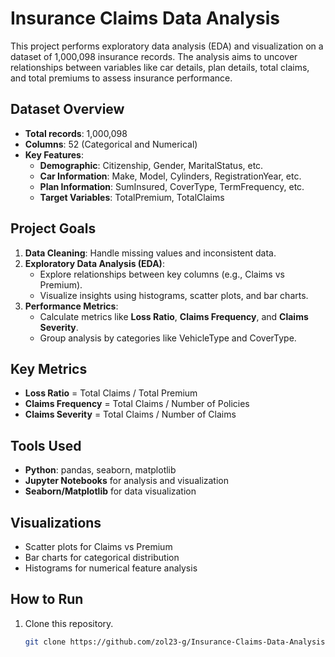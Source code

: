 # Insurance Claims Data Analysis

This project performs exploratory data analysis (EDA) and visualization on a dataset of 1,000,098 insurance records. The analysis aims to uncover relationships between variables like car details, plan details, total claims, and total premiums to assess insurance performance.

## Dataset Overview
- **Total records**: 1,000,098
- **Columns**: 52 (Categorical and Numerical)
- **Key Features**:
  - **Demographic**: Citizenship, Gender, MaritalStatus, etc.
  - **Car Information**: Make, Model, Cylinders, RegistrationYear, etc.
  - **Plan Information**: SumInsured, CoverType, TermFrequency, etc.
  - **Target Variables**: TotalPremium, TotalClaims

## Project Goals
1. **Data Cleaning**: Handle missing values and inconsistent data.
2. **Exploratory Data Analysis (EDA)**: 
   - Explore relationships between key columns (e.g., Claims vs Premium).
   - Visualize insights using histograms, scatter plots, and bar charts.
3. **Performance Metrics**:
   - Calculate metrics like **Loss Ratio**, **Claims Frequency**, and **Claims Severity**.
   - Group analysis by categories like VehicleType and CoverType.

## Key Metrics
- **Loss Ratio** = Total Claims / Total Premium
- **Claims Frequency** = Total Claims / Number of Policies
- **Claims Severity** = Total Claims / Number of Claims

## Tools Used
- **Python**: pandas, seaborn, matplotlib
- **Jupyter Notebooks** for analysis and visualization
- **Seaborn/Matplotlib** for data visualization

## Visualizations
- Scatter plots for Claims vs Premium
- Bar charts for categorical distribution
- Histograms for numerical feature analysis

## How to Run
1. Clone this repository.
   ```bash
   git clone https://github.com/zol23-g/Insurance-Claims-Data-Analysis-and-Predictive-Model.git